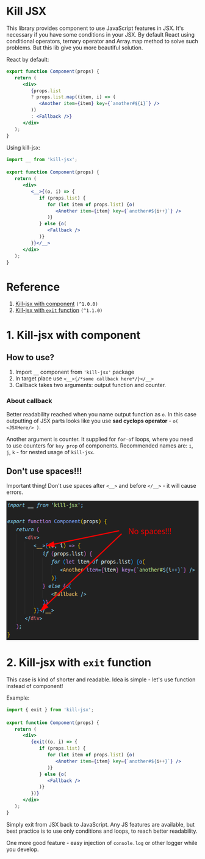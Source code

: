 # Kill JSX

This library provides component to use JavaScript features in JSX. It's necessary if you have some conditions in your JSX. By default React using conditional operators, ternary operator and Array.map method to solve such problems. But this lib give you more beautiful solution.

React by default:

```jsx
export function Component(props) {
   return (
      <div>
         {props.list
         ? props.list.map((item, i) => (
            <Another item={item} key={`another#${i}`} />
         ))
         : <Fallback />}
      </div>
   );
}
```

Using kill-jsx:

```jsx
import __ from 'kill-jsx';

export function Component(props) {
   return (
      <div>
         <__>{(o, i) => {
            if (props.list) {
               for (let item of props.list) {o(
                  <Another item={item} key={`another#${i++}`} />
               )}
            } else {o(
               <Fallback />
            )}
         }}</__>
      </div>
   );
}
```

# Reference

1. [Kill-jsx with component](#1-kill-jsx-with-component) `(^1.0.0)`
2. [Kill-jsx with `exit` function](#2-kill-jsx-with-exit-function) `(^1.1.0)`

# 1. Kill-jsx with component

## How to use?

1. Import `__` component from `'kill-jsx'` package
2. In target place use `<__>{/*some callback here*/}</__>`
3. Callback takes two arguments: output function and counter.

### About callback

Better readability reached when you name output function as `o`. In this case outputting of JSX parts looks like you use **sad cyclops operator** - `o( <JSXHere/> )`.

Another argument is counter. It supplied for `for-of` loops, where you need to use counters for `key prop` of components. Recommended names are: `i`, `j`, `k` - for nested usage of `kill-jsx`.

## Don't use spaces!!!

Important thing! Don't use spaces after `<__>` and before `</__>` - it will cause errors.

![No spaces example](readme-images/no-spaces.png)

# 2. Kill-jsx with `exit` function

This case is kind of shorter and readable. Idea is simple - let's use function instead of component!

Example:

```jsx
import { exit } from 'kill-jsx';

export function Component(props) {
   return (
      <div>
         {exit((o, i) => {
            if (props.list) {
               for (let item of props.list) {o(
                  <Another item={item} key={`another#${i++}`} />
               )}
            } else {o(
               <Fallback />
            )}
         })}
      </div>
   );
}
```

Simply exit from JSX back to JavaScript. Any JS features are available, but best practice is to use only conditions and loops, to reach better readability.

One more good feature - easy injection of `console.log` or other logger while you develop.